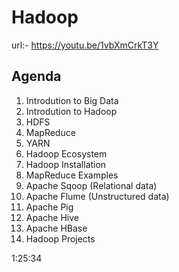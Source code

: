 # Hadoop

url:- https://youtu.be/1vbXmCrkT3Y

## Agenda

1. Introdution to Big Data
2. Introdution to Hadoop
3. HDFS
4. MapReduce
5. YARN
6. Hadoop Ecosystem
7. Hadoop Installation
8. MapReduce Examples
9. Apache Sqoop (Relational data)
10. Apache Flume (Unstructured data)
11. Apache Pig
12. Apache Hive
13. Apache HBase
14. Hadoop Projects

1:25:34
